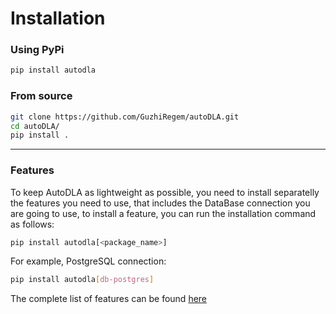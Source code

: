 # Installation

### Using PyPi
```bash
pip install autodla
```

### From source
```bash
git clone https://github.com/GuzhiRegem/autoDLA.git
cd autoDLA/
pip install .
```

---

### Features

To keep AutoDLA as lightweight as possible, you need to install separatelly the features you need to use, that includes the DataBase connection you are going to use, to install a feature, you can run the installation command as follows:
```bash
pip install autodla[<package_name>]
```
For example, PostgreSQL connection:
```bash
pip install autodla[db-postgres]
```
The complete list of features can be found [here](/reference/dependencies_list)